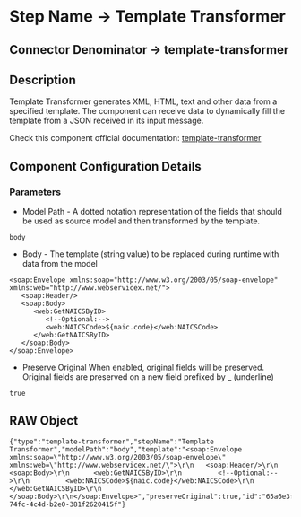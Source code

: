 # Step Name -> Template Transformer
## Connector Denominator -> template-transformer

## Description

Template Transformer generates XML, HTML, text and other data from a specified template. The component can receive data to dynamically fill the template from a JSON received in its input message.

Check this component official documentation: [template-transformer](https://docs.digibee.com/documentation/components/tools/template-transformer "Digibee template-transformer documentation")

## Component Configuration Details
### Parameters

* Model Path - A dotted notation representation of the fields that should be used as source model and then transformed by the template.

```
body
```

* Body - The template (string value) to be replaced during runtime with data from the model

```
<soap:Envelope xmlns:soap="http://www.w3.org/2003/05/soap-envelope" xmlns:web="http://www.webservicex.net/">
   <soap:Header/>
   <soap:Body>
      <web:GetNAICSByID>
         <!--Optional:-->
         <web:NAICSCode>${naic.code}</web:NAICSCode>
      </web:GetNAICSByID>
   </soap:Body>
</soap:Envelope>
```

* Preserve Original
When enabled, original fields will be preserved. Original fields are preserved on a new field prefixed by _ (underline)

```
true
```

## RAW Object

```
{"type":"template-transformer","stepName":"Template Transformer","modelPath":"body","template":"<soap:Envelope xmlns:soap=\"http://www.w3.org/2003/05/soap-envelope\" xmlns:web=\"http://www.webservicex.net/\">\r\n   <soap:Header/>\r\n   <soap:Body>\r\n      <web:GetNAICSByID>\r\n         <!--Optional:-->\r\n         <web:NAICSCode>${naic.code}</web:NAICSCode>\r\n      </web:GetNAICSByID>\r\n   </soap:Body>\r\n</soap:Envelope>","preserveOriginal":true,"id":"65a6e3fc-74fc-4c4d-b2e0-381f2620415f"}
```